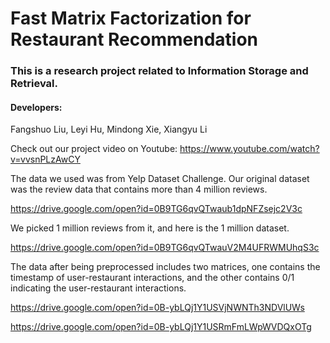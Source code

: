 # Fast Matrix Factorization for Restaurant Recommendation


### This is a research project related to Information Storage and Retrieval.

#### Developers:
Fangshuo Liu, Leyi Hu, Mindong Xie, Xiangyu Li

Check out our project video on Youtube:
https://www.youtube.com/watch?v=vvsnPLzAwCY

The data we used was from Yelp Dataset Challenge. Our original dataset was the review data that contains more than 4 million reviews.

https://drive.google.com/open?id=0B9TG6qvQTwaub1dpNFZsejc2V3c

We picked 1 million reviews from it, and here is the 1 million dataset.

https://drive.google.com/open?id=0B9TG6qvQTwauV2M4UFRWMUhqS3c

The data after being preprocessed includes two matrices, one contains the timestamp of user-restaurant interactions, and the other contains 0/1 indicating the user-restaurant interactions.

https://drive.google.com/open?id=0B-ybLQj1Y1USVjNWNTh3NDVlUWs

https://drive.google.com/open?id=0B-ybLQj1Y1USRmFmLWpWVDQxOTg
